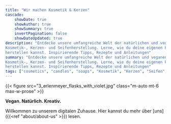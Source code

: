 ```yaml
---
title: "Wir machen Kosmetik & Kerzen"
cascade:
    showDate: true
    showAuthor: true
    showSummary: true
    invertPagination: false
    showDateUpdated: true
description: "Entdecke unsere umfangreiche Welt der natürlichen und veganen
Kosmetik-, Kerzen- und Seifenherstellung. Lerne, wie du deine eigenen Produkte
herstellen kannst. Inspirierende Tipps, Rezepte und Anleitungen"
summary: "Entdecke unsere umfangreiche Welt der natürlichen und veganen
Kosmetik-, Kerzen- und Seifenherstellung. Lerne, wie du deine eigenen Produkte
herstellen kannst. Inspirierende Tipps, Rezepte und Anleitungen"
tags: ["cosmetics", "candles", "soaps", "Kosmetik", "Kerzen", "Seifen", "vegan", "natürlich", "kreativ", "Selbstrührer", "mixing", "Rezept"]
---
```


{{< figure src="3_erlenmeyer_flasks_with_violet.jpg" class="m-auto mt-6 max-w-prose" >}}

**Vegan. Natürlich. Kreativ.**

Willkommen zu unserem digitalen Zuhause. Hier kannst du mehr über 
[uns]({{<ref "about/about-us" >}}) lesen.
